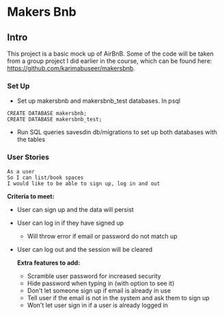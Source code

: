 # Makers Bnb

## Intro

This project is a basic mock up of AirBnB. Some of the code will be taken from a group project I did earlier in the course, which can be found here: https://github.com/karimabuseer/makersbnb.

### Set Up

- Set up makersbnb and makersbnb_test databases. In psql
```
CREATE DATABASE makersbnb;
CREATE DATABASE makersbnb_test;
```
- Run SQL queries savesdin db/migrations to set up both databases with the tables

### User Stories

```
As a user
So I can list/book spaces
I would like to be able to sign up, log in and out
```

**Criteria to meet:**
- User can sign up and the data will persist
- User can log in if they have signed up
  - Will throw error if email or password do not match up
- User can log out and the session will be cleared

  **Extra features to add:**
    - Scramble user password for increased security
    - Hide password when typing in (with option to see it)
    - Don't let someone sign up if email is already in use
    - Tell user if the email is not in the system and ask them to sign up
    - Won't let user sign in if a user is already logged in